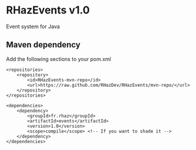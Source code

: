 # RHazEvents v1.0

Event system for Java

## Maven dependency

Add the following sections to your pom.xml

```
<repositories>
	<repository>
		<id>RHazEvents-mvn-repo</id>
		<url>https://raw.github.com/RHazDev/RHazEvents/mvn-repo/</url>
	</repository>
</repositories>

<dependencies>
	<dependency>
		<groupId>fr.rhaz</groupId>
		<artifactId>events</artifactId>
		<version>1.0</version>
		<scope>compile</scope> <!-- If you want to shade it -->
	</dependency>
</dependencies>
```